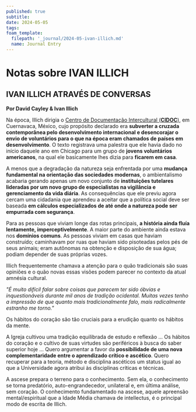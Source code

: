 ```yaml
---
published: true
subtitle:
date: 2024-05-05
tags:
foam_template:
  filepath: '_journal/2024-05-ivan-illich.md'
  name: Journal Entry
---
```


# Notas sobre IVAN ILLICH 

## IVAN ILLICH ATRAVÉS DE CONVERSAS
**Por David Cayley & Ivan Illich**

Na época, Illich dirigia o [Centro de Documentação Intercultural (**CIDOC**)](https://en.wikipedia.org/wiki/Centro_Intercultural_de_Documentaci%C3%B3n), em Cuernavaca, México, cujo propósito declarado era **subverter a cruzada contemporânea pelo desenvolvimento internacional e desencorajar o envio de voluntários para o que na época eram chamados de países em desenvolvimento**. O texto registrava uma palestra que ele havia dado no início daquele ano em Chicago para um grupo de **jovens voluntários americanos**, na qual ele basicamente lhes dizia para **ficarem em casa**.

A menos que a degradação da natureza seja enfrentada por uma **mudança fundamental na orientação das sociedades modernas**, o ambientalismo acabaria gerando apenas um novo conjunto de **instituições tutelares lideradas por um novo grupo de especialistas na vigilância e gerenciamento da vida diária**. As consequências que ele previu agora cercam uma cidadania que aprendeu a aceitar que a política social deve ser baseada **em cálculos especializados de até onde a natureza pode ser empurrada com segurança**.

Para as pessoas que viviam longe das rotas principais, **a história ainda fluía lentamente, imperceptivelmente**. A maior parte do ambiente ainda estava nos **domínios comuns**. As pessoas viviam em casas que haviam construído; caminhavam por ruas que haviam sido pisoteadas pelos pés de seus animais; eram autônomas na obtenção e disposição de sua água; podiam depender de suas próprias vozes.

Illich frequentemente chamava a atenção para o quão tradicionais são suas opiniões e o quão novas essas visões podem parecer no contexto da atual amnésia cultural. 

_"É muito difícil falar sobre coisas que parecem ter sido óbvias e inquestionáveis durante mil anos de tradição ocidental. Muitas vezes tenho a impressão de que quanto mais tradicionalmente falo, mais radicalmente estranho me torno."_

Os hábitos do coração são tão cruciais para a erudição quanto os hábitos da mente. 

A Igreja cultivou uma tradição equilibrada de estudo e reflexão ... Os hábitos do coração e o cultivo de suas virtudes são periféricos à busca do saber superior hoje ... Quero argumentar a favor da **possibilidade de uma nova complementaridade entre o aprendizado crítico e ascético**. Quero recuperar para a teoria, método e disciplina ascéticos um status igual ao que a Universidade agora atribui às disciplinas críticas e técnicas.

A ascese prepara o terreno para o conhecimento. Sem ela, o conhecimento se torna predatório, auto-engrandecedor, unilateral e, em última análise, sem coração. O conhecimento fundamentado na ascese, aquele apreensão mental/espiritual que a Idade Média chamava de intellectus, é o principal modo de escrita de Illich.

